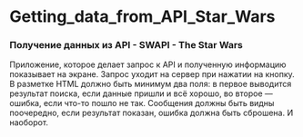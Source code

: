 # Getting_data_from_API_Star_Wars

### Получение данных из API - SWAPI - The Star Wars

Приложение, которое делает запрос к API и полученную информацию показывает на экране.
Запрос уходит на сервер при нажатии на кнопку. В разметке HTML должно быть минимум два поля: в первое выводится результат поиска, если данные пришли и всё хорошо, во второе — ошибка, если что-то пошло не так. Сообщения должны быть видны поочередно, если результат показан, ошибка должна быть сброшена. И наоборот.
